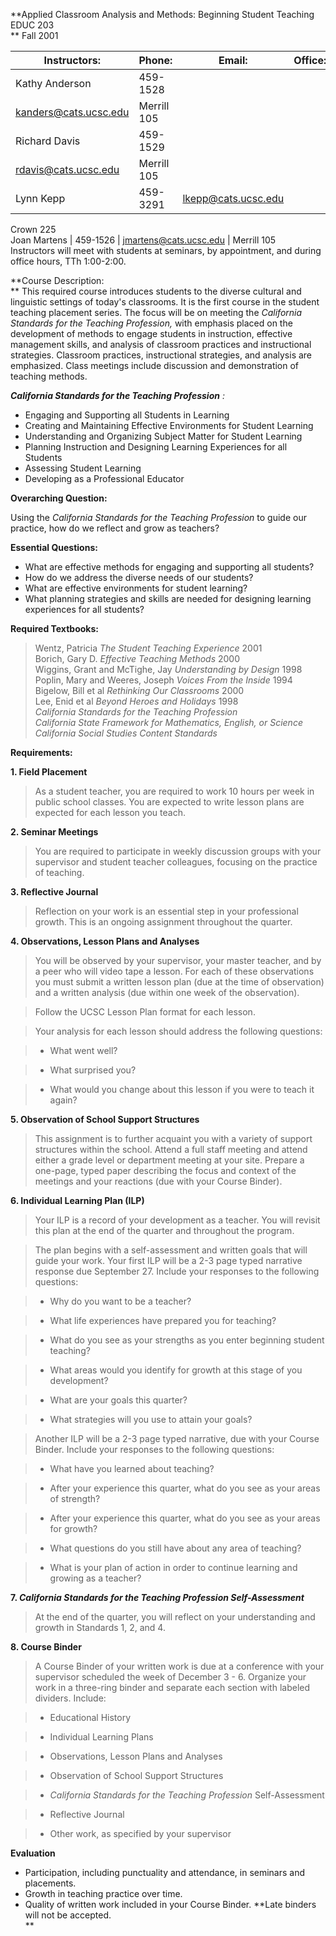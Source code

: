 **Applied Classroom Analysis and Methods: Beginning Student Teaching  
EDUC 203  
** Fall 2001

  **Instructors:** |    **Phone:** |    **Email:** |    **Office:**  
---|---|---|---  
 Kathy Anderson |  459-1528 |
[kanders@cats.ucsc.edu](mailto:kanders@cats.ucsc.edu) | Merrill 105  
 Richard Davis |  459-1529 |
[rdavis@cats.ucsc.edu](mailto:rdavis@cats.ucsc.edu) | Merrill 105  
 Lynn Kepp |  459-3291 |  [lkepp@cats.ucsc.edu](mailto:lkepp@cats.ucsc.edu) |
Crown 225  
 Joan Martens |  459-1526 |
[jmartens@cats.ucsc.edu](mailto:jmartens@cats.ucsc.edu) | Merrill 105  
Instructors will meet with students at seminars, by appointment, and during
office hours, TTh 1:00-2:00.

**Course Description:  
** This required course introduces students to the diverse cultural and
linguistic settings of today's classrooms. It is the first course in the
student teaching placement series. The focus will be on meeting the
_California Standards for the Teaching Profession,_ with emphasis placed on
the development of methods to engage students in instruction, effective
management skills, and analysis of classroom practices and instructional
strategies. Classroom practices, instructional strategies, and analysis are
emphasized. Class meetings include discussion and demonstration of teaching
methods.

  
**_California Standards for the Teaching Profession_** _:_

  * Engaging and Supporting all Students in Learning 
  * Creating and Maintaining Effective Environments for Student Learning 
  * Understanding and Organizing Subject Matter for Student Learning 
  * Planning Instruction and Designing Learning Experiences for all Students 
  * Assessing Student Learning 
  * Developing as a Professional Educator 

**Overarching Question:**

Using the _California Standards for the Teaching Profession_ to guide our
practice, how do we reflect and grow as teachers?

**Essential Questions:**

  * What are effective methods for engaging and supporting all students? 
  * How do we address the diverse needs of our students? 
  * What are effective environments for student learning? 
  * What planning strategies and skills are needed for designing learning experiences for all students? 

**Required Textbooks:**

> Wentz, Patricia _The Student Teaching Experience_ 2001  
>  Borich, Gary D. _Effective Teaching Methods_ 2000  
>  Wiggins, Grant and McTighe, Jay _Understanding by Design_ 1998  
>  Poplin, Mary and Weeres, Joseph _Voices From the Inside_ 1994  
>  Bigelow, Bill et al _Rethinking Our Classrooms_ 2000  
>  Lee, Enid et al _Beyond Heroes and Holidays_ 1998  
>  _California Standards for the Teaching Profession  
>  California State Framework for Mathematics, English, or Science  
>  California Social Studies Content Standards_

**Requirements:**

**1\. Field Placement**

> As a student teacher, you are required to work 10 hours per week in public
school classes. You are expected to write lesson plans are expected for each
lesson you teach.

**2\. Seminar Meetings**

> You are required to participate in weekly discussion groups with your
supervisor and student teacher colleagues, focusing on the practice of
teaching.

**3\. Reflective Journal**

> Reflection on your work is an essential step in your professional growth.
This is an ongoing assignment throughout the quarter.

**4\. Observations, Lesson Plans and Analyses**

> You will be observed by your supervisor, your master teacher, and by a peer
who will video tape a lesson. For each of these observations you must submit a
written lesson plan (due at the time of observation) and a written analysis
(due within one week of the observation).

>

> Follow the UCSC Lesson Plan format for each lesson.

>

> Your analysis for each lesson should address the following questions:

>

>   * What went well?

>   * What surprised you?

>   * What would you change about this lesson if you were to teach it again?

**5\. Observation of School Support Structures**

> This assignment is to further acquaint you with a variety of support
structures within the school. Attend a full staff meeting and attend either a
grade level or department meeting at your site. Prepare a one-page, typed
paper describing the focus and context of the meetings and your reactions (due
with your Course Binder).

**6\. Individual Learning Plan (ILP)**

> Your ILP is a record of your development as a teacher. You will revisit this
plan at the end of the quarter and throughout the program.

>

> The plan begins with a self-assessment and written goals that will guide
your work. Your first ILP will be a 2-3 page typed narrative response due
September 27. Include your responses to the following questions:

>

>   * Why do you want to be a teacher?

>   * What life experiences have prepared you for teaching?

>   * What do you see as your strengths as you enter beginning student
teaching?

>   * What areas would you identify for growth at this stage of you
development?

>   * What are your goals this quarter?

>   * What strategies will you use to attain your goals?

>

> Another ILP will be a 2-3 page typed narrative, due with your Course Binder.
Include your responses to the following questions:

>

>   * What have you learned about teaching?

>   * After your experience this quarter, what do you see as your areas of
strength?

>   * After your experience this quarter, what do you see as your areas for
growth?

>   * What questions do you still have about any area of teaching?

>   * What is your plan of action in order to continue learning and growing as
a teacher?

**7. _California Standards for the Teaching Profession Self-Assessment_**

> At the end of the quarter, you will reflect on your understanding and growth
in Standards 1, 2, and 4.

**8\. Course Binder**

> A Course Binder of your written work is due at a conference with your
supervisor scheduled the week of December 3 - 6. Organize your work in a
three-ring binder and separate each section with labeled dividers. Include:

>

>   * Educational History

>   * Individual Learning Plans

>   * Observations, Lesson Plans and Analyses

>   * Observation of School Support Structures

>   * _California Standards for the Teaching Profession_ Self-Assessment

>   * Reflective Journal

>   * Other work, as specified by your supervisor

**Evaluation**

  * Participation, including punctuality and attendance, in seminars and placements. 
  * Growth in teaching practice over time. 
  * Quality of written work included in your Course Binder. **Late binders will not be accepted.  
**

